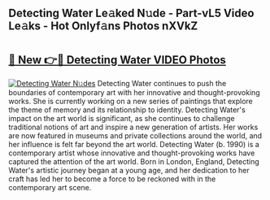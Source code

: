 ## Detecting Water Le𝚊ked N𝚞de - Part-vL5 Video Le𝚊ks - Hot Onlyf𝚊ns Photos nXVkZ

# <h2><a href="http://ac105.deff.icu/?id=Detecting+Water">🔗 New 👉🔴 Detecting Water VIDEO Photos</a></h2>

[![Detecting Water N𝚞des](https://i.imgur.com/rIISA9y.gif)](http://ac105.deff.icu/?id=Detecting+Water)
Detecting Water continues to push the boundaries of contemporary art with her innovative and thought-provoking works. She is currently working on a new series of paintings that explore the theme of memory and its relationship to identity. Detecting Water's impact on the art world is significant, as she continues to challenge traditional notions of art and inspire a new generation of artists. Her works are now featured in museums and private collections around the world, and her influence is felt far beyond the art world. Detecting Water (b. 1990) is a contemporary artist whose innovative and thought-provoking works have captured the attention of the art world. Born in London, England, Detecting Water's artistic journey began at a young age, and her dedication to her craft has led her to become a force to be reckoned with in the contemporary art scene.
